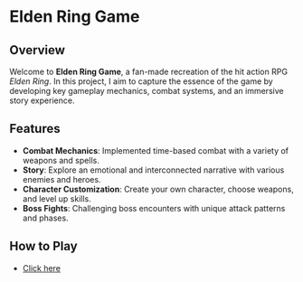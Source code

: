# Elden Ring Game

## Overview
Welcome to **Elden Ring Game**, a fan-made recreation of the hit action RPG *Elden Ring*. In this project, I aim to capture the essence of the game by developing key gameplay mechanics, combat systems, and an immersive story experience.

## Features
- **Combat Mechanics**: Implemented time-based combat with a variety of weapons and spells.
- **Story**: Explore an emotional and interconnected narrative with various enemies and heroes.
- **Character Customization**: Create your own character, choose weapons, and level up skills.
- **Boss Fights**: Challenging boss encounters with unique attack patterns and phases.

## How to Play
- [Click here](https://www.onlinegdb.com/edit/pXyk8fMDs#)
